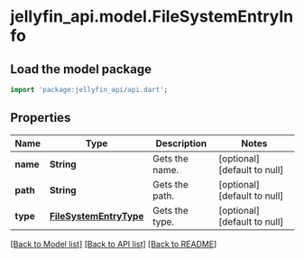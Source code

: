 # jellyfin_api.model.FileSystemEntryInfo

## Load the model package
```dart
import 'package:jellyfin_api/api.dart';
```

## Properties
Name | Type | Description | Notes
------------ | ------------- | ------------- | -------------
**name** | **String** | Gets the name. | [optional] [default to null]
**path** | **String** | Gets the path. | [optional] [default to null]
**type** | [**FileSystemEntryType**](FileSystemEntryType.md) | Gets the type. | [optional] [default to null]

[[Back to Model list]](../README.md#documentation-for-models) [[Back to API list]](../README.md#documentation-for-api-endpoints) [[Back to README]](../README.md)


